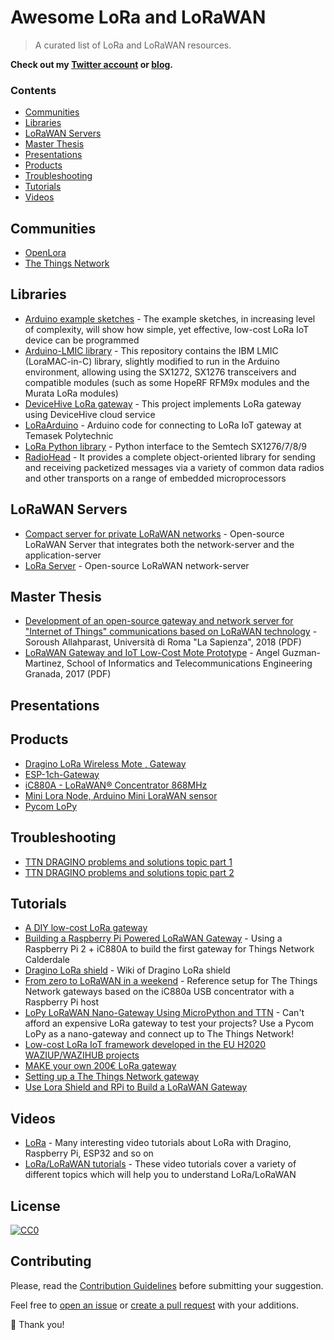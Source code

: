 # Awesome LoRa and LoRaWAN

> A curated list of LoRa and LoRaWAN resources.

**Check out my [Twitter account](https://twitter.com/emmecilab) or [blog](https://www.emmecilab.net).**

### Contents

- [Communities](#communities)
- [Libraries](#libraries)
- [LoRaWAN Servers](#lorawan-servers)
- [Master Thesis](#master-thesis)
- [Presentations](#presentations)
- [Products](#products)
- [Troubleshooting](#troubleshooting)
- [Tutorials](#tutorials)
- [Videos](#videos)


## Communities

- [OpenLora](https://openlora.com/forum/)
- [The Things Network](https://www.thethingsnetwork.org/forum/)


## Libraries

- [Arduino example sketches](https://github.com/CongducPham/LowCostLoRaGw/tree/master/Arduino#arduino-example-sketches) - The example sketches, in increasing level of complexity, will show how simple, yet effective, low-cost LoRa IoT device can be programmed
- [Arduino-LMIC library](https://github.com/mcci-catena/arduino-lmic) - This repository contains the IBM LMIC (LoraMAC-in-C) library, slightly modified to run in the Arduino environment, allowing using the SX1272, SX1276 transceivers and compatible modules (such as some HopeRF RFM9x modules and the Murata LoRa modules)
- [DeviceHive LoRa gateway](https://github.com/devicehive/lora-gateway) - This project implements LoRa gateway using DeviceHive cloud service
- [LoRaArduino](https://github.com/lupyuen/LoRaArduino) - Arduino code for connecting to LoRa IoT gateway at Temasek Polytechnic 
- [LoRa Python library](https://github.com/mayeranalytics/pySX127x) -  Python interface to the Semtech SX1276/7/8/9
- [RadioHead](https://www.airspayce.com/mikem/arduino/RadioHead/) - It provides a complete object-oriented library for sending and receiving packetized messages via a variety of common data radios and other transports on a range of embedded microprocessors


## LoRaWAN Servers

- [Compact server for private LoRaWAN networks](https://github.com/gotthardp/lorawan-server) - Open-source LoRaWAN Server that integrates both the network-server and the application-server
- [LoRa Server](https://www.loraserver.io/) - Open-source LoRaWAN network-server


## Master Thesis

- [Development of an open-source gateway and network server for "Internet of Things" communications based on LoRaWAN technology](http://vlsi.diet.uniroma1.it/downloads/Thesis_Allahparast.pdf) - Soroush Allahparast, Università di Roma "La Sapienza", 2018 (PDF)
- [LoRaWAN Gateway and IoT Low-Cost Mote Prototype](http://wpd.ugr.es/~jorgenavarro/thesis/2017_TFG_AngelGuzmanMartinez.pdf) -  Angel Guzman-Martinez, School of Informatics and Telecommunications Engineering Granada, 2017 (PDF)


## Presentations

## Products

- [Dragino LoRa Wireless Mote , Gateway](http://www.dragino.com/products/lora.html)
- [ESP-1ch-Gateway](https://github.com/hallard/ESP-1ch-Gateway)
- [iC880A - LoRaWAN® Concentrator 868MHz](https://wireless-solutions.de/products/radiomodules/ic880a.html)
- [Mini Lora Node, Arduino Mini LoraWAN sensor](https://github.com/hallard/Mini-LoRa)
- [Pycom LoPy](https://pycom.io/product/lopy4-multipack/)


## Troubleshooting

- [TTN  DRAGINO problems and solutions topic part 1](https://www.thethingsnetwork.org/forum/t/dragino-problems-and-solutions-topic-part-1/8951)
- [TTN  DRAGINO problems and solutions topic part 2](https://www.thethingsnetwork.org/forum/t/dragino-problems-and-solutions-topic-part-2/19143)


## Tutorials

- [A DIY low-cost LoRa gateway](http://cpham.perso.univ-pau.fr/LORA/RPIgateway.html)
- [Building a Raspberry Pi Powered LoRaWAN Gateway](https://www.rs-online.com/designspark/building-a-raspberry-pi-powered-lorawan-gateway) - Using a Raspberry Pi 2 + iC880A to build the first gateway for Things Network Calderdale
- [Dragino LoRa shield](http://wiki.dragino.com/index.php?title=Lora_Shield) - Wiki of Dragino LoRa shield
- [From zero to LoRaWAN in a weekend](https://github.com/ttn-zh/ic880a-gateway/wiki) - Reference setup for The Things Network gateways based on the iC880a USB concentrator with a Raspberry Pi host
- [LoPy LoRaWAN Nano-Gateway Using MicroPython and TTN](https://www.hackster.io/bucknalla/lopy-lorawan-nano-gateway-using-micropython-and-ttn-a9fb19) - Can't afford an expensive LoRa gateway to test your projects? Use a Pycom LoPy as a nano-gateway and connect up to The Things Network!
- [Low-cost LoRa IoT framework developed in the EU H2020 WAZIUP/WAZIHUB projects](https://github.com/CongducPham/LowCostLoRaGw#connect-a-radio-module-to-your-end-device)
- [MAKE your own 200€ LoRa gateway](https://github.com/mirakonta/lora_gateway/wiki)
- [Setting up a The Things Network gateway](https://oisec.net/blog/ttn-gateway-rak831-ic880a) 
- [Use Lora Shield and RPi to Build a LoRaWAN Gateway](https://www.instructables.com/id/Use-Lora-Shield-and-RPi-to-Build-a-LoRaWAN-Gateway/) 


## Videos

- [LoRa](https://www.youtube.com/playlist?list=PL3XBzmAj53Rkkogh-lti58h_GkhzU1n7U) - Many interesting video tutorials about LoRa with Dragino, Raspberry Pi, ESP32 and so on
- [LoRa/LoRaWAN tutorials](https://www.youtube.com/playlist?list=PLmL13yqb6OxdeOi97EvI8QeO8o-PqeQ0g) - These video tutorials cover a variety of different topics which will help you to understand LoRa/LoRaWAN


## License

[![CC0](https://i.creativecommons.org/p/zero/1.0/88x31.png)](https://creativecommons.org/publicdomain/zero/1.0/)


## Contributing

Please, read the [Contribution Guidelines](https://github.com/mcicolella/lora-lorawan/blob/master/contributing.md) before submitting your suggestion.

Feel free to [open an issue](https://github.com/mcicolella/awesome-lora-lorawan/issues) or [create a pull request](https://github.com/mcicolella/awesome-lora-lorawan/pulls) with your additions.

:star2: Thank you!

